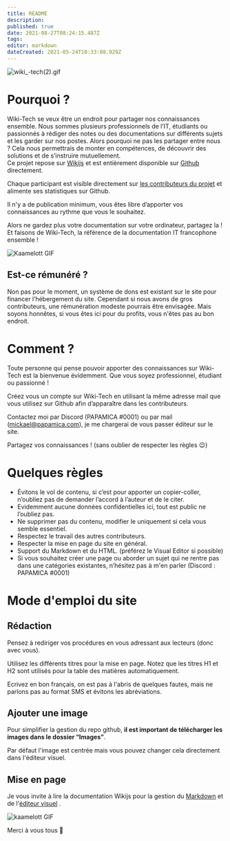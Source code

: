 ```yaml
---
title: README
description: 
published: true
date: 2021-08-27T08:24:15.487Z
tags: 
editor: markdown
dateCreated: 2021-05-24T10:33:08.929Z
---
```


![wiki_-_tech_(2).gif](https://wiki-tech.io/wiki_-_tech_(2).gif)

# Pourquoi ?

Wiki-Tech se veux être un endroit pour partager nos connaissances ensemble. Nous sommes plusieurs professionnels de l’IT, étudiants ou passionnés à rédiger des notes ou des documentations sur différents sujets et les garder sur nos postes. Alors pourquoi ne pas les partager entre nous ? Cela nous permettrais de monter en compétences, de découvrir des solutions et de s’instruire mutuellement.  
Ce projet repose sur  [Wikijs](https://js.wiki/)  et est entièrement disponible sur  [Github](https://github.com/PAPAMICA/Wiki-Tech.io)  directement.

Chaque participant est visible directement sur  [les contributeurs du projet](https://github.com/PAPAMICA/Wiki-Tech.io/graphs/contributors)  et alimente ses statistiques sur Github.

Il n'y a de publication minimum, vous êtes libre d’apporter vos connaissances au rythme que vous le souhaitez.

Alors ne gardez plus votre documentation sur votre ordinateur, partagez la !  
Et faisons de Wiki-Tech, la référence de la documentation IT francophone ensemble !

![Kaamelott GIF](https://media2.giphy.com/media/rl7Q4gxngrxVC/giphy.gif?cid=790b7611f2950e7ffa0706b0fbe057a8b2060010224587d8&rid=giphy.gif&ct=g)

## Est-ce rémunéré ?

Non pas pour le moment, un système de dons est existant sur le site pour financer l’hébergement du site. Cependant si nous avons de gros contributeurs, une rémunération modeste pourrais être envisagée. Mais soyons honnêtes, si vous êtes ici pour du profits, vous n'êtes pas au bon endroit.

# Comment ?

Toute personne qui pense pouvoir apporter des connaissances sur Wiki-Tech est la bienvenue évidemment. Que vous soyez professionnel, étudiant ou passionné !

Créez vous un compte sur Wiki-Tech en utilisant la même adresse mail que vous utilisez sur Github afin d’apparaître dans les contributeurs.

Contactez moi par Discord (PAPAMICA #0001) ou par mail (mickael@papamica.com), je me chargerai de vous passer éditeur sur le site.

Partagez vos connaissances ! (sans oublier de respecter les règles 😉)

# Quelques règles

-   Évitons le vol de contenu, si c’est pour apporter un copier-coller, n’oubliez pas de demander l’accord à l’auteur et de le citer.
-   Evidemment aucune données confidentielles ici, tout est public ne l’oubliez pas.
-   Ne supprimer pas du contenu, modifier le uniquement si cela vous semble essentiel.
-   Respectez le travail des autres contributeurs.
-   Respecter la mise en page du site en général.
-   Support du Markdown et du HTML. (préférez le Visual Editor si possible)
-   Si vous souhaitez créer une page ou aborder un sujet qui ne rentre pas dans une catégories existantes, n’hésitez pas à m'en parler (Discord : PAPAMICA #0001)

# Mode d'emploi du site

## Rédaction

Pensez à rediriger vos procédures en vous adressant aux lecteurs (donc avec vous).

Utilisez les différents titres pour la mise en page. Notez que les titres H1 et H2 sont utilisés pour la table des matières automatiquement.

Ecrivez en bon français, on est pas à l'abris de quelques fautes, mais ne parlons pas au format SMS et évitons les abréviations.

## Ajouter une image

Pour simplifier la gestion du repo github, **il est important de télécharger les images dans le dossier “Images”**.

Par défaut l'image est centrée mais vous pouvez changer cela directement dans l'éditeur visuel.

## Mise en page

Je vous invite à lire la documentation Wikijs pour la gestion du  [Markdown](https://docs.requarks.io/editors/markdown)  et de l'[éditeur visuel](https://docs.requarks.io/editors/visualeditor) .

![kaamelott GIF](https://media0.giphy.com/media/rhQENGnznnBT2/giphy.gif?cid=ecf05e47gtkr3znsehjzw6rme97npbr6c3ew83v9gtc32r1u&rid=giphy.gif&ct=g)

Merci à vous tous 💙
